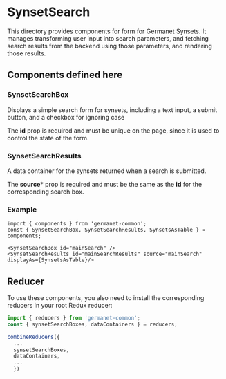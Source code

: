 
# SynsetSearch

This directory provides components for  form for Germanet Synsets.  It
manages transforming user input into search parameters, and fetching
search results from the backend using those parameters, and rendering
those results.

## Components defined here

### SynsetSearchBox

Displays a simple search form for synsets, including a text input, a
submit button, and a checkbox for ignoring case

The **id** prop is required and must be unique on the page, since it
is used to control the state of the form.

### SynsetSearchResults

A data container for the synsets returned when a search is submitted.

The **source*** prop is required and must be the same as the **id**
for the corresponding search box.

### Example

```
import { components } from 'germanet-common';
const { SynsetSearchBox, SynsetSearchResults, SynsetsAsTable } = components;

<SynsetSearchBox id="mainSearch" />
<SynsetSearchResults id="mainSearchResults" source="mainSearch" displayAs={SynsetsAsTable}/>
```

## Reducer

To use these components, you also need to install the corresponding
reducers in your root Redux reducer: 
```javascript
import { reducers } from 'germanet-common';
const { synsetSearchBoxes, dataContainers } = reducers;

combineReducers({
  ...
  synsetSearchBoxes,
  dataContainers,
  ...
  })
```

